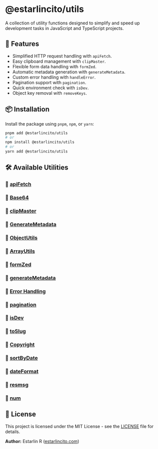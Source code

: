 # @estarlincito/utils

A collection of utility functions designed to simplify and speed up development tasks in JavaScript and TypeScript projects.

## 🚀 Features

- Simplified HTTP request handling with `apiFetch`.
- Easy clipboard management with `clipMaster`.
- Flexible form data handling with `formZed`.
- Automatic metadata generation with `generateMetadata`.
- Custom error handling with `handleError`.
- Pagination support with `pagination`.
- Quick environment check with `isDev`.
- Object key removal with `removeKeys`.

## 📦 Installation

Install the package using `pnpm`, `npm`, or `yarn`:

```sh
pnpm add @estarlincito/utils
# or
npm install @estarlincito/utils
# or
yarn add @estarlincito/utils
```

## 🛠 Available Utilities

### 🔹 [apiFetch](/docs/api-fetch.md)

### 🔹 [Base64](/docs/base-64.md)

### 🔹 [clipMaster](/docs/clip-master.md)

### 🔹 [GenerateMetadata](/docs/metadata.md)

### 🔹 [ObjectUtils](/docs/object-utils.md)

### 🔹 [ArrayUtils](/docs/array-utils.md)

### 🔹 [formZed](/docs/form-zed.md)

### 🔹 [generateMetadata](/docs/metadata.md)

### 🔹 [Error Handling](/docs/error-handling.md)

### 🔹 [pagination](/docs/pagination.md)

### 🔹 [isDev](/docs/is-dev.md)

### 🔹 [toSlug](/docs/to-slug.md)

### 🔹 [Copyright](/docs/copyright.md)

### 🔹 [sortByDate](/docs/sort-date.md)

### 🔹 [dateFormat](/docs/date-format.md)

### 🔹 [resmsg](/docs/resmsg.md)

### 🔹 [num](/docs/num.md)

## 📝 License

This project is licensed under the MIT License - see the [LICENSE](LICENSE) file for details.

**Author:** Estarlin R ([estarlincito.com](https://estarlincito.com))
